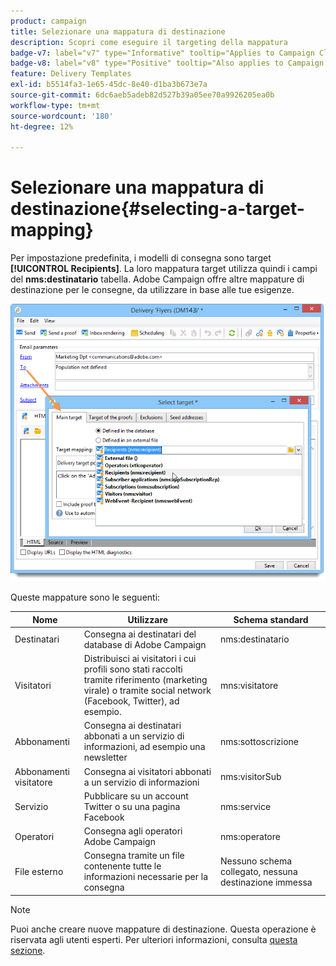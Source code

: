 ```yaml
---
product: campaign
title: Selezionare una mappatura di destinazione
description: Scopri come eseguire il targeting della mappatura
badge-v7: label="v7" type="Informative" tooltip="Applies to Campaign Classic v7"
badge-v8: label="v8" type="Positive" tooltip="Also applies to Campaign v8"
feature: Delivery Templates
exl-id: b5514fa3-1e65-45dc-8e40-d1ba3b673e7a
source-git-commit: 6dc6aeb5adeb82d527b39a05ee70a9926205ea0b
workflow-type: tm+mt
source-wordcount: '180'
ht-degree: 12%

---
```


# Selezionare una mappatura di destinazione{#selecting-a-target-mapping}



Per impostazione predefinita, i modelli di consegna sono target **[!UICONTROL Recipients]**. La loro mappatura target utilizza quindi i campi del **nms:destinatario** tabella. Adobe Campaign offre altre mappature di destinazione per le consegne, da utilizzare in base alle tue esigenze.

![](assets/delivery_select_mapping.png)

Queste mappature sono le seguenti:

| Nome | Utilizzare | Schema standard |
|---|---|---|
| Destinatari | Consegna ai destinatari del database di Adobe Campaign | nms:destinatario |
| Visitatori | Distribuisci ai visitatori i cui profili sono stati raccolti tramite riferimento (marketing virale) o tramite social network (Facebook, Twitter), ad esempio. | mns:visitatore |
| Abbonamenti | Consegna ai destinatari abbonati a un servizio di informazioni, ad esempio una newsletter | nms:sottoscrizione |
| Abbonamenti visitatore | Consegna ai visitatori abbonati a un servizio di informazioni | nms:visitorSub |
| Servizio | Pubblicare su un account Twitter o su una pagina Facebook | nms:service |
| Operatori | Consegna agli operatori Adobe Campaign | nms:operatore |
| File esterno | Consegna tramite un file contenente tutte le informazioni necessarie per la consegna | Nessuno schema collegato, nessuna destinazione immessa |

>[!NOTE]
>
>Puoi anche creare nuove mappature di destinazione. Questa operazione è riservata agli utenti esperti. Per ulteriori informazioni, consulta [questa sezione](../../configuration/using/target-mapping.md).
